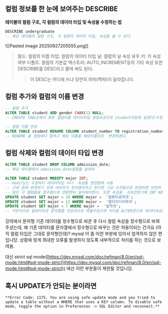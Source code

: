 ## 컬럼 정보를 한 눈에 보여주는 DESCRIBE
**테이블의 컬럼 구조, 각 컬럼의 데이터 타입 및 속성을 수정하는 법**
```sql
DESCRIBE undergraduate
-- 해당 테이블의 컬럼 구조, 각 컬럼의 데이터 타입, 속성을 볼 수 있다.
```
![[Pasted image 20250927205555.png]]
> 필드:  컬럼의 이름
> 타입: 컬럼의 데이터 타입
> 널:  컬럼의 널 속성 유무
> 키: 키 속성 여부
> 디폴트: 컬럼의 기본값
> 엑스트라: AUTO_INCREMENT등의 기타 속성
> 또한 DESCRIBE를 DESC라고 줄여 써도 된다.
>> 이 DESC는 어디에 쓰냐 당연히 의미(맥락)이 달라집니다.

## 컬럼 추가와 컬럼의 이름 변경
```sql
-- 컬럼 추가
ALTER TABLE student ADD gender CHAR(1) NULL;
-- CREATE TABLE에서 봤듯 컬럼이름 데이터타입 컬럼속성으로 student타입에 넣겠다(수정하겠다)는 의미이다.
```
```sql
-- 컬럼 이름 변경
ALTER TABLE student RENAME COLUMN student_number TO registration_number;
-- RENAME 을 컬럼에다 할꺼고 해당 이름을 해당이름으로  변경하겠다.
```

## 컬럼 삭제와 컬럼의 데이터 타입 변경
```sql
ALTER TABLE student DROP COLUMN admission_date;
-- 해당 테이블에서 admission_date컬럼을 날려라

ALTER TABLE student MODIFY major INT;
-- modify는 수정하다 데이터타입 이나  속성을 변경할때 사용
-- 근데 원래 변경하기 전에 데이터가 문자열이라고 한다면 그냥 숫자형으로 변경하면 당연히 오류가 나온다. (이런건 미리 확인해봐야한다.)
-- 일단 각 컬럼들을 정수형으로 변환한뒤 넣어줘야한다. 또한 속성을  상속안받기에 INT NOL NULL같은 것도 다시써주면 매우 좋다.
UPDATE student SET major = 10 WHERE major =  '컴퓨터공학과';
UPDATE student SET major = 12 WHERE major =  '멀티미디어학과';
UPDATE student SET major = 7 WHERE major =  '법학과';
-- 이런식으로 업데이트로 문자열을 전공코드로 바꿀수있으며 이다음 ALTER문으로 데이터속성을 변경시킬수있다.
```
강의에서 문자형 기존 데이터를 정수형으로 바꾼 후 다시 컬럼 속성을 정수형으로 바꿔주셨는데, 왜 기존 데이터를 문자열에서 정수형으로 바꾸는 것은 허용이되는 건가요 (아직 컬럼 타입은 그대로 문자형인데)?
mysql 이 좀 이런 부분에 있어서 엄격하지 않은 편입니당. 상황에 맞게 최대한 오류를 발생하지 않도록 내부적으로 처리를 하는 것으로 보여용.

대신 strict sql mode([https://dev.mysql.com/doc/refman/8.0/en/sql-mode.html#sql-mode-strict](https://dev.mysql.com/doc/refman/8.0/en/sql-mode.html#sql-mode-strict)) 에선 이런 부분들이 제한될 것입니당.

## 혹시 UPDATE가 안되는 분이라면
```sql-error
**Error Code: 1175. You are using safe update mode and you tried to update a table without a WHERE that uses a KEY column. To disable safe mode, toggle the option in Preferences -> SQL Editor and reconnect.**
```
